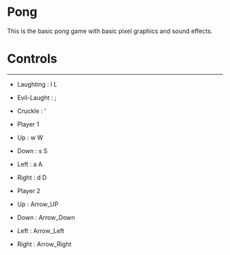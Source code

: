 # Pong

This is the basic pong game with basic pixel graphics and sound effects.


# Controls
--------------
 * Laughting    : l L
 * Evil-Laught  : ;
 * Cruckle      : '

 * Player 1
  * Up    : w W
  * Down  : s S
  * Left  : a A
  * Right : d D
 * Player 2
  * Up     : Arrow_UP
  * Down   : Arrow_Down
  * Left   : Arrow_Left
  * Right  : Arrow_Right

